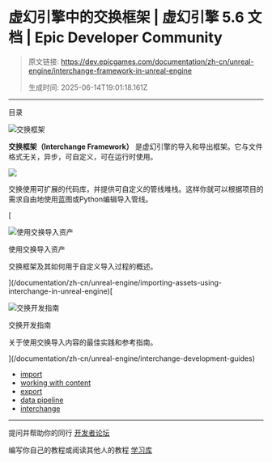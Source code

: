 # 虚幻引擎中的交换框架 | 虚幻引擎 5.6 文档 | Epic Developer Community

> 原文链接: https://dev.epicgames.com/documentation/zh-cn/unreal-engine/interchange-framework-in-unreal-engine
> 
> 生成时间: 2025-06-14T19:01:18.161Z

---

目录

![交换框架](https://dev.epicgames.com/community/api/documentation/image/d4777be7-69ed-4dea-8a4f-cca87d1ff583?resizing_type=fill&width=1920&height=335)

**交换框架（Interchange Framework）** 是虚幻引擎的导入和导出框架。它与文件格式无关，异步，可自定义，可在运行时使用。

[![](https://d1iv7db44yhgxn.cloudfront.net/documentation/images/e0d11283-f9a5-4181-b86a-a51bdcf30013/interchange-interface.png)](https://d1iv7db44yhgxn.cloudfront.net/documentation/images/e0d11283-f9a5-4181-b86a-a51bdcf30013/interchange-interface.png)

交换使用可扩展的代码库，并提供可自定义的管线堆栈。这样你就可以根据项目的需求自由地使用蓝图或Python编辑导入管线。

[

![使用交换导入资产](https://d1iv7db44yhgxn.cloudfront.net/documentation/images/d6578925-fb04-49c2-9df6-ef48763affd0/topic-image.png)

使用交换导入资产

交换框架及其如何用于自定义导入过程的概述。





](/documentation/zh-cn/unreal-engine/importing-assets-using-interchange-in-unreal-engine)[

![交换开发指南](https://d1iv7db44yhgxn.cloudfront.net/documentation/images/48fef651-f02e-4c0c-9ab0-9327b0de7ad4/topic-image.png)

交换开发指南

关于使用交换导入内容的最佳实践和参考指南。





](/documentation/zh-cn/unreal-engine/interchange-development-guides)

-   [import](https://dev.epicgames.com/community/search?query=import)
-   [working with content](https://dev.epicgames.com/community/search?query=working%20with%20content)
-   [export](https://dev.epicgames.com/community/search?query=export)
-   [data pipeline](https://dev.epicgames.com/community/search?query=data%20pipeline)
-   [interchange](https://dev.epicgames.com/community/search?query=interchange)

* * *

提问并帮助你的同行 [开发者论坛](https://forums.unrealengine.com/categories?tag=unreal-engine)

编写你自己的教程或阅读其他人的教程 [学习库](https://dev.epicgames.com/community/unreal-engine/learning)